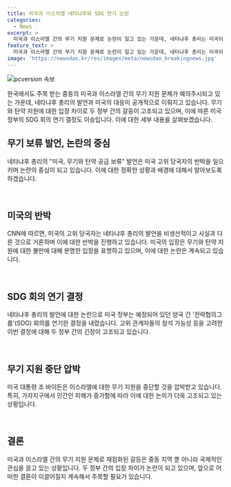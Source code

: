 ```yaml
---
title: 미국과 이스라엘 네타냐후와 SDG 연기 논란
categories:
  - News
excerpt: >
  미국과 이스라엘 간의 무기 지원 문제로 논란이 일고 있는 가운데, 네타냐후 총리는 미국이 무기와 탄약 공급을 보류하고 있다고 주장하며 불만을 표현했다. 그러나 미국 측은 네타냐후의 발언이 회의 일정을 변경할 이유는 없다고 반박했다. 이에 대한 미국과 이스라엘 간의 관계가 긴장되고 있으며, 이스라엘은 군사작전을 벌이고 있어 미국의 무기 지원이 절실한 상황이다. 고위 관계자들은 회의 일정을 잡기 위해 노력중이지만, 아직 확정되지 않았다고 밝혔다. 이에 대한 관심이 높아지고 있다.
feature_text: >
  미국과 이스라엘 간의 무기 지원 문제로 논란이 일고 있는 가운데, 네타냐후 총리는 미국이 무기와 탄약 공급을 보류하고 있다고 주장하며 불만을 표현했다. 그러나 미국 측은 네타냐후의 발언이 회의 일정을 변경할 이유는 없다고 반박했다. 이에 대한 미국과 이스라엘 간의 관계가 긴장되고 있으며, 이스라엘은 군사작전을 벌이고 있어 미국의 무기 지원이 절실한 상황이다. 고위 관계자들은 회의 일정을 잡기 위해 노력중이지만, 아직 확정되지 않았다고 밝혔다. 이에 대한 관심이 높아지고 있다.
image: 'https://newsdao.kr/res/images/meta/newsdao_breakingnews.jpg'
---
```


<p><img src="https://newsdao.kr/res/images/meta/newsdao_breakingnews.jpg" alt="pcversion 속보" /></p>

<p>한국에서도 주목 받는 중동의 미국과 이스라엘 간의 무기 지원 문제가 예의주시되고 있는 가운데, 네타냐후 총리의 발언과 미국의 대응이 공개적으로 이뤄지고 있습니다. 무기와 탄약 지원에 대한 입장 차이로 두 정부 간의 갈등이 고조되고 있으며, 이에 따른 미국 정부의 SDG 회의 연기 결정도 이승입니다. 이에 대한 세부 내용을 살펴보겠습니다. </p>

<h2 data-ke-size="size26">무기 보류 발언, 논란의 중심</h2>

<p>네타냐후 총리의 "미국, 무기와 탄약 공급 보류" 발언은 미국 고위 당국자의 반박을 일으키며 논란의 중심이 되고 있습니다. 이에 대한 정확한 상황과 배경에 대해서 알아보도록 하겠습니다.</p>

<p data-ke-size="size16">&nbsp;</p>

<h2 data-ke-size="size26">미국의 반박</h2>

<p>CNN에 따르면, 미국의 고위 당국자는 네타냐후 총리의 발언을 비생산적이고 사실과 다른 것으로 거론하며 이에 대한 반박을 진행하고 있습니다. 미국의 입장은 무기와 탄약 지원에 대한 불만에 대해 분명한 입장을 표명하고 있으며, 이에 대한 논란은 계속되고 있습니다.</p>

<p data-ke-size="size16">&nbsp;</p>

<h2 data-ke-size="size26">SDG 회의 연기 결정</h2>

<p>네타냐후 총리의 발언에 대한 논란으로 미국 정부는 예정되어 있던 양국 간 '전략협의그룹'(SDG) 회의를 연기한 결정을 내렸습니다. 고위 관계자들의 참석 가능성 등을 고려한 이번 결정에 대해 두 정부 간의 긴장이 고조되고 있습니다.</p>

<p data-ke-size="size16">&nbsp;</p>

<h2 data-ke-size="size26">무기 지원 중단 압박</h2>

<p>미국 대통령 조 바이든은 이스라엘에 대한 무기 지원을 중단할 것을 압박받고 있습니다. 특히, 가자지구에서 민간인 피해가 증가함에 따라 이에 대한 논의가 더욱 고조되고 있는 상황입니다.</p>

<p data-ke-size="size16">&nbsp;</p>

<h2 data-ke-size="size26">결론</h2>

<p>미국과 이스라엘 간의 무기 지원 문제로 재점화된 갈등은 중동 지역 뿐 아니라 국제적인 관심을 끌고 있는 상황입니다. 두 정부 간의 입장 차이가 논란이 되고 있으며, 앞으로 어떠한 결론이 이끌어질지 계속해서 주목할 필요가 있습니다.</p>

<p data-ke-size="size16">&nbsp;</p>

